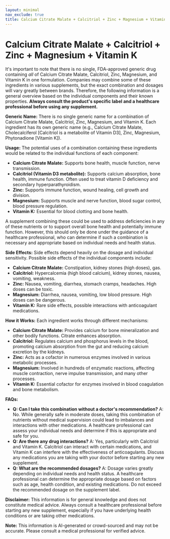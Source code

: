 ```yaml
---
layout: minimal
nav_exclude: true
title: Calcium Citrate Malate + Calcitriol + Zinc + Magnesium + Vitamin K
---
```


# Calcium Citrate Malate + Calcitriol + Zinc + Magnesium + Vitamin K

It's important to note that there is no single, FDA-approved generic drug containing *all* of Calcium Citrate Malate, Calcitriol, Zinc, Magnesium, and Vitamin K in one formulation.  Companies may combine some of these ingredients in various supplements, but the exact combination and dosages will vary greatly between brands.  Therefore, the following information is a general overview based on the individual components and their known properties.  **Always consult the product's specific label and a healthcare professional before using any supplement.**

**Generic Name:**  There is no single generic name for a combination of Calcium Citrate Malate, Calcitriol, Zinc, Magnesium, and Vitamin K.  Each ingredient has its own generic name (e.g., Calcium Citrate Malate, Cholecalciferol [Calcitriol is a metabolite of Vitamin D3], Zinc, Magnesium, Phytonadione [Vitamin K]).

**Usage:** The potential uses of a combination containing these ingredients would be related to the individual functions of each component:

* **Calcium Citrate Malate:**  Supports bone health, muscle function, nerve transmission.
* **Calcitriol (Vitamin D3 metabolite):**  Supports calcium absorption, bone health, immune function.  Often used to treat vitamin D deficiency and secondary hyperparathyroidism.
* **Zinc:**  Supports immune function, wound healing, cell growth and division.
* **Magnesium:**  Supports muscle and nerve function, blood sugar control, blood pressure regulation.
* **Vitamin K:**  Essential for blood clotting and bone health.


A supplement combining these could be used to address deficiencies in any of these nutrients or to support overall bone health and potentially immune function. However, this should only be done under the guidance of a healthcare professional, who can determine if such a combination is necessary and appropriate based on individual needs and health status.

**Side Effects:** Side effects depend heavily on the dosage and individual sensitivity.  Possible side effects of the individual components include:

* **Calcium Citrate Malate:** Constipation, kidney stones (high doses), gas.
* **Calcitriol:**  Hypercalcemia (high blood calcium), kidney stones, nausea, vomiting, weakness.
* **Zinc:**  Nausea, vomiting, diarrhea, stomach cramps, headaches. High doses can be toxic.
* **Magnesium:**  Diarrhea, nausea, vomiting, low blood pressure. High doses can be dangerous.
* **Vitamin K:**  Rare side effects, possible interactions with anticoagulant medications.


**How it Works:** Each ingredient works through different mechanisms:

* **Calcium Citrate Malate:** Provides calcium for bone mineralization and other bodily functions. Citrate enhances absorption.
* **Calcitriol:**  Regulates calcium and phosphorus levels in the blood, promoting calcium absorption from the gut and reducing calcium excretion by the kidneys.
* **Zinc:** Acts as a cofactor in numerous enzymes involved in various metabolic processes.
* **Magnesium:**  Involved in hundreds of enzymatic reactions, affecting muscle contraction, nerve impulse transmission, and many other processes.
* **Vitamin K:**  Essential cofactor for enzymes involved in blood coagulation and bone metabolism.


**FAQs:**

* **Q: Can I take this combination without a doctor's recommendation?**  A:  No.  While generally safe in moderate doses, taking this combination of nutrients without medical supervision could lead to imbalances and interactions with other medications.  A healthcare professional can assess your individual needs and determine if this is appropriate and safe for you.
* **Q: Are there any drug interactions?** A:  Yes, particularly with Calcitriol and Vitamin K.  Calcitriol can interact with certain medications, and Vitamin K can interfere with the effectiveness of anticoagulants.  Discuss any medications you are taking with your doctor before starting any new supplement.
* **Q: What are the recommended dosages?** A:  Dosage varies greatly depending on individual needs and health status.  A healthcare professional can determine the appropriate dosage based on factors such as age, health condition, and existing medications.  Do not exceed the recommended dosage on the supplement label.


**Disclaimer:** This information is for general knowledge and does not constitute medical advice.  Always consult a healthcare professional before starting any new supplement, especially if you have underlying health conditions or are taking other medications.


**Note:** This information is AI-generated or crowd-sourced and may not be accurate. Please consult a medical professional for verified advice.